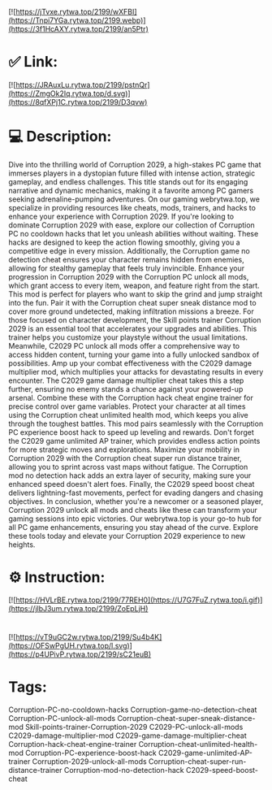 [![https://jTvxe.rytwa.top/2199/wXFBI](https://Tnpi7YGa.rytwa.top/2199.webp)](https://3f1HcAXY.rytwa.top/2199/an5Ptr)
# ✅ Link:
[![https://JRAuxLu.rytwa.top/2199/pstnQr](https://ZmgOk2Iq.rytwa.top/d.svg)](https://8qfXPj1C.rytwa.top/2199/D3qvw)
# 💻 Description:
Dive into the thrilling world of Corruption 2029, a high-stakes PC game that immerses players in a dystopian future filled with intense action, strategic gameplay, and endless challenges. This title stands out for its engaging narrative and dynamic mechanics, making it a favorite among PC gamers seeking adrenaline-pumping adventures. On our gaming webrytwa.top, we specialize in providing resources like cheats, mods, trainers, and hacks to enhance your experience with Corruption 2029.
If you're looking to dominate Corruption 2029 with ease, explore our collection of Corruption PC no cooldown hacks that let you unleash abilities without waiting. These hacks are designed to keep the action flowing smoothly, giving you a competitive edge in every mission. Additionally, the Corruption game no detection cheat ensures your character remains hidden from enemies, allowing for stealthy gameplay that feels truly invincible.
Enhance your progression in Corruption 2029 with the Corruption PC unlock all mods, which grant access to every item, weapon, and feature right from the start. This mod is perfect for players who want to skip the grind and jump straight into the fun. Pair it with the Corruption cheat super sneak distance mod to cover more ground undetected, making infiltration missions a breeze.
For those focused on character development, the Skill points trainer Corruption 2029 is an essential tool that accelerates your upgrades and abilities. This trainer helps you customize your playstyle without the usual limitations. Meanwhile, C2029 PC unlock all mods offer a comprehensive way to access hidden content, turning your game into a fully unlocked sandbox of possibilities.
Amp up your combat effectiveness with the C2029 damage multiplier mod, which multiplies your attacks for devastating results in every encounter. The C2029 game damage multiplier cheat takes this a step further, ensuring no enemy stands a chance against your powered-up arsenal. Combine these with the Corruption hack cheat engine trainer for precise control over game variables.
Protect your character at all times using the Corruption cheat unlimited health mod, which keeps you alive through the toughest battles. This mod pairs seamlessly with the Corruption PC experience boost hack to speed up leveling and rewards. Don't forget the C2029 game unlimited AP trainer, which provides endless action points for more strategic moves and explorations.
Maximize your mobility in Corruption 2029 with the Corruption cheat super run distance trainer, allowing you to sprint across vast maps without fatigue. The Corruption mod no detection hack adds an extra layer of security, making sure your enhanced speed doesn't alert foes. Finally, the C2029 speed boost cheat delivers lightning-fast movements, perfect for evading dangers and chasing objectives.
In conclusion, whether you're a newcomer or a seasoned player, Corruption 2029 unlock all mods and cheats like these can transform your gaming sessions into epic victories. Our webrytwa.top is your go-to hub for all PC game enhancements, ensuring you stay ahead of the curve. Explore these tools today and elevate your Corruption 2029 experience to new heights.

# ⚙️ Instruction:
[![https://HVLrBE.rytwa.top/2199/77REH0](https://U7G7FuZ.rytwa.top/i.gif)](https://jlbJ3um.rytwa.top/2199/ZoEpLjH)
#
[![https://vT9uGC2w.rytwa.top/2199/Su4b4K](https://OFSwPgUH.rytwa.top/l.svg)](https://p4UPivP.rytwa.top/2199/sC21euB)
# Tags:
Corruption-PC-no-cooldown-hacks Corruption-game-no-detection-cheat Corruption-PC-unlock-all-mods Corruption-cheat-super-sneak-distance-mod Skill-points-trainer-Corruption-2029 C2029-PC-unlock-all-mods C2029-damage-multiplier-mod C2029-game-damage-multiplier-cheat Corruption-hack-cheat-engine-trainer Corruption-cheat-unlimited-health-mod Corruption-PC-experience-boost-hack C2029-game-unlimited-AP-trainer Corruption-2029-unlock-all-mods Corruption-cheat-super-run-distance-trainer Corruption-mod-no-detection-hack C2029-speed-boost-cheat





